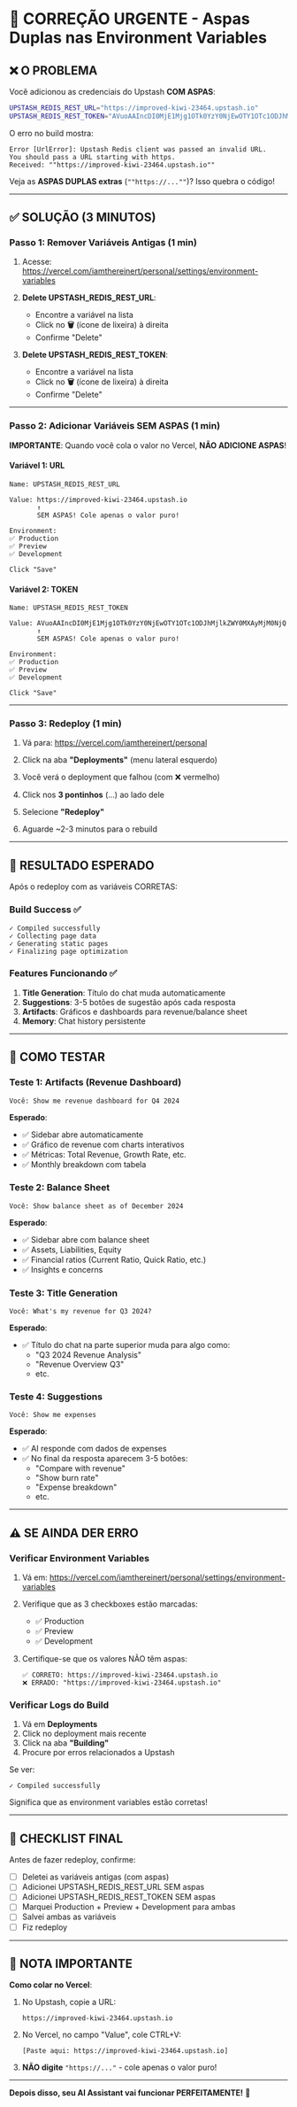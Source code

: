 # 🚨 CORREÇÃO URGENTE - Aspas Duplas nas Environment Variables

## ❌ O PROBLEMA

Você adicionou as credenciais do Upstash **COM ASPAS**:

```bash
UPSTASH_REDIS_REST_URL="https://improved-kiwi-23464.upstash.io"
UPSTASH_REDIS_REST_TOKEN="AVuoAAIncDI0MjE1Mjg1OTk0YzY0NjEwOTY1OTc1ODJhMjlkZWY0MXAyMjM0NjQ"
```

O erro no build mostra:
```
Error [UrlError]: Upstash Redis client was passed an invalid URL.
You should pass a URL starting with https.
Received: ""https://improved-kiwi-23464.upstash.io""
```

Veja as **ASPAS DUPLAS extras** (`""https://...""`)? Isso quebra o código!

---

## ✅ SOLUÇÃO (3 MINUTOS)

### Passo 1: Remover Variáveis Antigas (1 min)

1. Acesse: https://vercel.com/iamthereinert/personal/settings/environment-variables

2. **Delete UPSTASH_REDIS_REST_URL**:
   - Encontre a variável na lista
   - Click no **🗑️** (ícone de lixeira) à direita
   - Confirme "Delete"

3. **Delete UPSTASH_REDIS_REST_TOKEN**:
   - Encontre a variável na lista
   - Click no **🗑️** (ícone de lixeira) à direita
   - Confirme "Delete"

---

### Passo 2: Adicionar Variáveis SEM ASPAS (1 min)

**IMPORTANTE**: Quando você cola o valor no Vercel, **NÃO ADICIONE ASPAS**!

#### Variável 1: URL

```
Name: UPSTASH_REDIS_REST_URL

Value: https://improved-kiwi-23464.upstash.io
       ↑
       SEM ASPAS! Cole apenas o valor puro!

Environment:
✅ Production
✅ Preview
✅ Development

Click "Save"
```

#### Variável 2: TOKEN

```
Name: UPSTASH_REDIS_REST_TOKEN

Value: AVuoAAIncDI0MjE1Mjg1OTk0YzY0NjEwOTY1OTc1ODJhMjlkZWY0MXAyMjM0NjQ
       ↑
       SEM ASPAS! Cole apenas o valor puro!

Environment:
✅ Production
✅ Preview
✅ Development

Click "Save"
```

---

### Passo 3: Redeploy (1 min)

1. Vá para: https://vercel.com/iamthereinert/personal

2. Click na aba **"Deployments"** (menu lateral esquerdo)

3. Você verá o deployment que falhou (com ❌ vermelho)

4. Click nos **3 pontinhos** (...) ao lado dele

5. Selecione **"Redeploy"**

6. Aguarde ~2-3 minutos para o rebuild

---

## 🎯 RESULTADO ESPERADO

Após o redeploy com as variáveis CORRETAS:

### Build Success ✅
```
✓ Compiled successfully
✓ Collecting page data
✓ Generating static pages
✓ Finalizing page optimization
```

### Features Funcionando ✅
1. **Title Generation**: Título do chat muda automaticamente
2. **Suggestions**: 3-5 botões de sugestão após cada resposta
3. **Artifacts**: Gráficos e dashboards para revenue/balance sheet
4. **Memory**: Chat history persistente

---

## 🧪 COMO TESTAR

### Teste 1: Artifacts (Revenue Dashboard)
```
Você: Show me revenue dashboard for Q4 2024
```

**Esperado**:
- ✅ Sidebar abre automaticamente
- ✅ Gráfico de revenue com charts interativos
- ✅ Métricas: Total Revenue, Growth Rate, etc.
- ✅ Monthly breakdown com tabela

### Teste 2: Balance Sheet
```
Você: Show balance sheet as of December 2024
```

**Esperado**:
- ✅ Sidebar abre com balance sheet
- ✅ Assets, Liabilities, Equity
- ✅ Financial ratios (Current Ratio, Quick Ratio, etc.)
- ✅ Insights e concerns

### Teste 3: Title Generation
```
Você: What's my revenue for Q3 2024?
```

**Esperado**:
- ✅ Título do chat na parte superior muda para algo como:
  - "Q3 2024 Revenue Analysis"
  - "Revenue Overview Q3"
  - etc.

### Teste 4: Suggestions
```
Você: Show me expenses
```

**Esperado**:
- ✅ AI responde com dados de expenses
- ✅ No final da resposta aparecem 3-5 botões:
  - "Compare with revenue"
  - "Show burn rate"
  - "Expense breakdown"
  - etc.

---

## ⚠️ SE AINDA DER ERRO

### Verificar Environment Variables

1. Vá em: https://vercel.com/iamthereinert/personal/settings/environment-variables

2. Verifique que as 3 checkboxes estão marcadas:
   - ✅ Production
   - ✅ Preview
   - ✅ Development

3. Certifique-se que os valores NÃO têm aspas:
   ```
   ✅ CORRETO: https://improved-kiwi-23464.upstash.io
   ❌ ERRADO: "https://improved-kiwi-23464.upstash.io"
   ```

### Verificar Logs do Build

1. Vá em **Deployments**
2. Click no deployment mais recente
3. Click na aba **"Building"**
4. Procure por erros relacionados a Upstash

Se ver:
```
✓ Compiled successfully
```

Significa que as environment variables estão corretas!

---

## 🚀 CHECKLIST FINAL

Antes de fazer redeploy, confirme:

- [ ] Deletei as variáveis antigas (com aspas)
- [ ] Adicionei UPSTASH_REDIS_REST_URL SEM aspas
- [ ] Adicionei UPSTASH_REDIS_REST_TOKEN SEM aspas
- [ ] Marquei Production + Preview + Development para ambas
- [ ] Salvei ambas as variáveis
- [ ] Fiz redeploy

---

## 📝 NOTA IMPORTANTE

**Como colar no Vercel**:

1. No Upstash, copie a URL:
   ```
   https://improved-kiwi-23464.upstash.io
   ```

2. No Vercel, no campo "Value", cole CTRL+V:
   ```
   [Paste aqui: https://improved-kiwi-23464.upstash.io]
   ```

3. **NÃO digite** `"https://..."` - cole apenas o valor puro!

---

**Depois disso, seu AI Assistant vai funcionar PERFEITAMENTE!** 🎉
